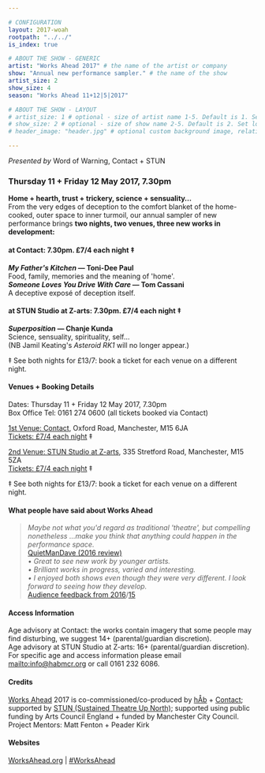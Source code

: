 ```yaml
---

# CONFIGURATION
layout: 2017-woah
rootpath: "../../"
is_index: true

# ABOUT THE SHOW - GENERIC
artist: "Works Ahead 2017" # the name of the artist or company
show: "Annual new performance sampler." # the name of the show
artist_size: 2
show_size: 4
season: "Works Ahead 11+12|5|2017"

# ABOUT THE SHOW - LAYOUT
# artist_size: 1 # optional - size of artist name 1-5. Default is 1. Set longer names to lower values
# show_size: 2 # optional - size of show name 2-5. Default is 2. Set longer names to lower values
# header_image: "header.jpg" # optional custom background image, relative to current page

---
```

*Presented by* Word of Warning, Contact + STUN
         
### Thursday 11 + Friday 12 May 2017, 7.30pm        
**Home + hearth, trust + trickery, science + sensuality…**        
From the very edges of deception to the comfort blanket of the home-cooked, outer space to inner turmoil, our annual sampler of new performance brings **two nights, two venues, three new works in development:**             
         
#### at Contact: 7.30pm. £7/4 each night ‡        
***My Father's Kitchen* — Toni-Dee Paul**<br>Food, family, memories and the meaning of 'home'.        
***Someone Loves You Drive With Care* — Tom Cassani**<br>A deceptive exposé of deception itself.        
        
#### at STUN Studio at Z-arts: 7.30pm. £7/4 each night ‡        
***Superposition* — Chanje Kunda**<br>Science, sensuality, spirituality, self…        
(NB Jamil Keating's *Asteroid RK1* will no longer appear.)         
         
‡ See both nights for £13/7: book a ticket for each venue on a different night.
            
#### Venues + Booking Details        
Dates: Thursday 11 + Friday 12 May 2017, 7.30pm          
Box Office Tel: 0161 274 0600 (all tickets booked via Contact)        
           
<a href="http://contactmcr.com/visit/getting-here" target="_blank">1st Venue: Contact</a>, Oxford Road, Manchester, M15 6JA        
<a href="http://contactmcr.com/whats-on/72092-works-ahead-at-contact/booking" target="_blank">Tickets: £7/4 each night</a> ‡
        
<a href="" target="_blank">2nd Venue: STUN Studio at Z-arts</a>, 335 Stretford Road, Manchester, M15 5ZA         
<a href="http://contactmcr.com/whats-on/72292-works-ahead-at-stun-studio/booking" target="_blank">Tickets: £7/4 each night</a> ‡        
        
‡ See both nights for £13/7: book a ticket for each venue on a different night.         
        
#### What people have said about Works Ahead        
>*Maybe not what you'd regard as traditional 'theatre', but compelling nonetheless …make you think that anything could happen in the performance space.*         
<a href="http://quietmandave.co.uk/2016/06/works-ahead" target="_blank">QuietManDave (2016 review)</a>            
>• *Great to see new work by younger artists.<br>• Brilliant works in progress, varied and interesting.<br>• I enjoyed both shows even though they were very different. I look forward to seeing how they develop.*          
[Audience feedback from 2016](/archive/2016-worksahead)/[15](/archive/2015-worksahead)        
          
#### Access Information        
Age advisory at Contact: the works contain imagery that some people may find disturbing, we suggest 14+ (parental/guardian discretion).<br>Age advisory at STUN Studio at Z-arts: 16+ (parental/guardian discretion).<br>For specific age and access information please email <mailto:info@habmcr.org> or call 0161 232 6086.          
          
#### Credits         
[Works Ahead](/hab/worksahead) 2017 is co-commissioned/co-produced by [hÅb](/hab) + <a href="http://contactmcr.com" target="_blank">Contact</a>; supported by <a href="http://stunlive.com" target="_blank">STUN (Sustained Theatre Up North)</a>; supported using public funding by Arts Council England + funded by Manchester City Council.<br>Project Mentors: Matt Fenton + Peader Kirk        
        
#### Websites         
<a href="http://worksahead.org" target="_blank">WorksAhead.org</a> | <a href="http://twitter.com/hashtag/WorksAhead" target="_blank">#WorksAhead</a>

